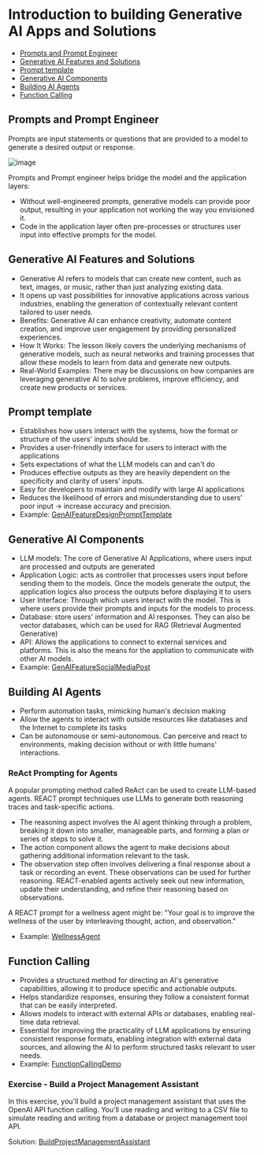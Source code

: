 # Introduction to building Generative AI Apps and Solutions
- [Prompts and Prompt Engineer](#prompts-and-prompt-engineer)
- [Generative AI Features and Solutions](#generative-ai-features-and-solutions)
- [Prompt template](#prompt-template)
- [Generative AI Components](#generative-ai-components)
- [Building AI Agents](#building-ai-agents)
- [Function Calling](#function-calling)

## Prompts and Prompt Engineer
Prompts are input statements or questions that are provided to a model to generate a desired output or response.

![image](https://github.com/user-attachments/assets/50522311-fcbe-473d-9ffa-7012c7a68f36)

Prompts and Prompt engineer helps bridge the model and the application layers:
- Without well-engineered prompts, generative models can provide poor output, resulting in your application not working the way you envisioned it.
- Code in the application layer often pre-processes or structures user input into effective prompts for the model.

## Generative AI Features and Solutions
- Generative AI refers to models that can create new content, such as text, images, or music, rather than just analyzing existing data.
- It opens up vast possibilities for innovative applications across various industries, enabling the generation of contextually relevant content tailored to user needs.
- Benefits: Generative AI can enhance creativity, automate content creation, and improve user engagement by providing personalized experiences.
- How It Works: The lesson likely covers the underlying mechanisms of generative models, such as neural networks and training processes that allow these models to learn from data and generate new outputs.
- Real-World Examples: There may be discussions on how companies are leveraging generative AI to solve problems, improve efficiency, and create new products or services.

## Prompt template
- Establishes how users interact with the systems, how the format or structure of the users' inputs should be.
- Provides a user-frinendly interface for users to interact with the applications
- Sets expectations of what the LLM models can and can't do
- Produces effective outputs as they are heavily dependent on the specificity and clarity of users' inputs.
- Easy for developers to maintain and modify with large AI applications
- Reduces the likelihood of errors and misunderstanding due to users' poor input -> increase accuracy and precision.
- Example: [GenAIFeatureDesignPromptTemplate](./GenAIFeatureDesignPromptTemplate.ipynb)

## Generative AI Components
- LLM models: The core of Generative AI Applications, where users input are processed and outputs are generated
- Application Logic: acts as controller that processes users input before sending them to the models. Once the models generate the output, the application logics also process the outputs before displaying it to users
- User Interface: Through which users interact with the model. This is where users provide their prompts and inputs for the models to process.
- Database: store users' information and AI responses. They can also be vector databases, which can be used for RAG (Retrieval Augmented Generative)
- API: Allows the applications to connect to external services and platforms. This is also the means for the appliation to communicate with other AI models.
- Example: [GenAIFeatureSocialMediaPost](./GenAIFeatureSocialMediaPost.ipynb)

## Building AI Agents
- Perform automation tasks, mimicking human's decision making
- Allow the agents to interact with outside resources like databases and the Internet to complete its tasks
- Can be autonomouse or semi-autonomous. Can perceive and react to environments, making decision without or with little humans' interactions.

### ReAct Prompting for Agents
A popular prompting method called ReAct can be used to create LLM-based agents. REACT prompt techniques use LLMs to generate both reasoning traces and task-specific actions.

- The reasoning aspect involves the AI agent thinking through a problem, breaking it down into smaller, manageable parts, and forming a plan or series of steps to solve it.
- The action component allows the agent to make decisions about gathering additional information relevant to the task.
- The observation step often involves delivering a final response about a task or recording an event. These observations can be used for further reasoning. REACT-enabled agents actively seek out new information, update their understanding, and refine their reasoning based on observations.

A REACT prompt for a wellness agent might be: "Your goal is to improve the wellness of the user by interleaving thought, action, and observation."

- Example: [WellnessAgent](./WellnessAgent.ipynb)

## Function Calling
- Provides a structured method for directing an AI's generative capabilities, allowing it to produce specific and actionable outputs.
- Helps standardize responses, ensuring they follow a consistent format that can be easily interpreted.
- Allows models to interact with external APIs or databases, enabling real-time data retrieval.
- Essential for improving the practicality of LLM applications by ensuring consistent response formats, enabling integration with external data sources, and allowing the AI to perform structured tasks relevant to user needs.
- Example: [FunctionCallingDemo](./FunctionCallingDemo.ipynb)

### Exercise - Build a Project Management Assistant
In this exercise, you'll build a project management assistant that uses the OpenAI API function calling. You'll use reading and writing to a CSV file to simulate reading and writing from a database or project management tool API.

Solution: [BuildProjectManagementAssistant](BuildProjectManagementAssistant.ipynb)
